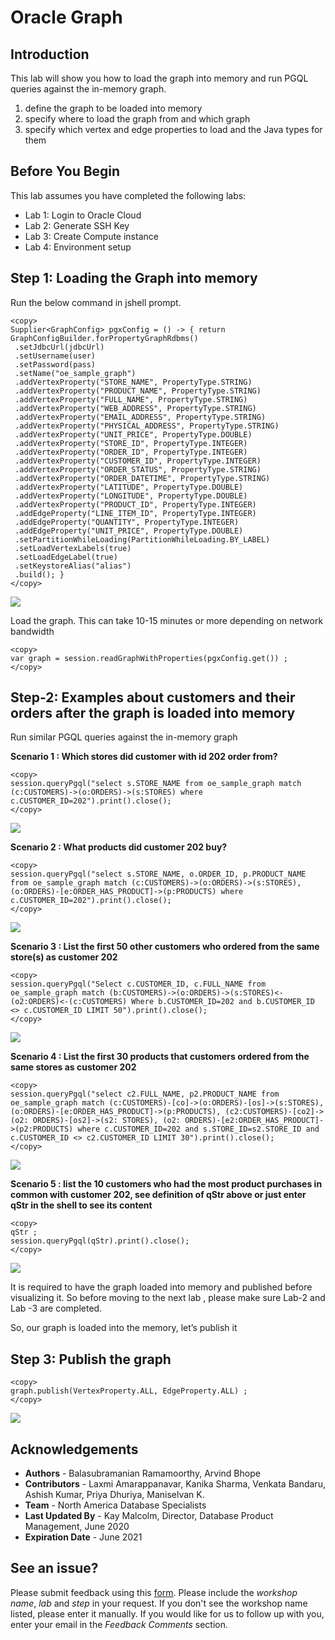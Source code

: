 
# Oracle Graph 

## Introduction
This lab will show you how to load the graph into memory and run PGQL queries against the in-memory graph. 

1.	define the graph to be loaded into memory 
2.	specify where to load the graph from and which graph
3.	specify which vertex and edge properties to load and the Java types for them

## Before You Begin

This lab assumes you have completed the following labs:
- Lab 1:  Login to Oracle Cloud
- Lab 2:  Generate SSH Key
- Lab 3:  Create Compute instance 
- Lab 4:  Environment setup

## Step 1: Loading the Graph into memory

Run the below command in jshell prompt.

````
<copy>
Supplier<GraphConfig> pgxConfig = () -> { return GraphConfigBuilder.forPropertyGraphRdbms()
 .setJdbcUrl(jdbcUrl)
 .setUsername(user)
 .setPassword(pass)
 .setName("oe_sample_graph")
 .addVertexProperty("STORE_NAME", PropertyType.STRING)
 .addVertexProperty("PRODUCT_NAME", PropertyType.STRING)
 .addVertexProperty("FULL_NAME", PropertyType.STRING)
 .addVertexProperty("WEB_ADDRESS", PropertyType.STRING)
 .addVertexProperty("EMAIL_ADDRESS", PropertyType.STRING)
 .addVertexProperty("PHYSICAL_ADDRESS", PropertyType.STRING)
 .addVertexProperty("UNIT_PRICE", PropertyType.DOUBLE)
 .addVertexProperty("STORE_ID", PropertyType.INTEGER)
 .addVertexProperty("ORDER_ID", PropertyType.INTEGER)
 .addVertexProperty("CUSTOMER_ID", PropertyType.INTEGER)
 .addVertexProperty("ORDER_STATUS", PropertyType.STRING)
 .addVertexProperty("ORDER_DATETIME", PropertyType.STRING)
 .addVertexProperty("LATITUDE", PropertyType.DOUBLE)
 .addVertexProperty("LONGITUDE", PropertyType.DOUBLE)
 .addVertexProperty("PRODUCT_ID", PropertyType.INTEGER)
 .addEdgeProperty("LINE_ITEM_ID", PropertyType.INTEGER)
 .addEdgeProperty("QUANTITY", PropertyType.INTEGER)
 .addEdgeProperty("UNIT_PRICE", PropertyType.DOUBLE)
 .setPartitionWhileLoading(PartitionWhileLoading.BY_LABEL)
 .setLoadVertexLabels(true)
 .setLoadEdgeLabel(true)
 .setKeystoreAlias("alias")
 .build(); }
</copy>
````
 
![](./images/IMGG16.PNG)

Load the graph. This can take 10-15 minutes or more depending on network bandwidth

````
<copy>
var graph = session.readGraphWithProperties(pgxConfig.get()) ;
</copy>
````

## Step-2: Examples about customers and their orders after the graph is loaded into memory

Run similar PGQL queries against the in-memory graph 


**Scenario 1 : Which stores did customer with id 202 order from?**

````
<copy>
session.queryPgql("select s.STORE_NAME from oe_sample_graph match (c:CUSTOMERS)->(o:ORDERS)->(s:STORES) where c.CUSTOMER_ID=202").print().close();
</copy>
````
 
![](./images/IMGG17.PNG)


**Scenario 2 : What products did customer 202 buy?**

````
<copy>
session.queryPgql("select s.STORE_NAME, o.ORDER_ID, p.PRODUCT_NAME from oe_sample_graph match (c:CUSTOMERS)->(o:ORDERS)->(s:STORES), (o:ORDERS)-[e:ORDER_HAS_PRODUCT]->(p:PRODUCTS) where c.CUSTOMER_ID=202").print().close();
</copy>
````
 
![](./images/IMGG18.PNG)



**Scenario 3 : List the first 50 other customers who ordered from the same store(s) as customer 202**

````
<copy>
session.queryPgql("Select c.CUSTOMER_ID, c.FULL_NAME from oe_sample_graph match (b:CUSTOMERS)->(o:ORDERS)->(s:STORES)<-(o2:ORDERS)<-(c:CUSTOMERS) Where b.CUSTOMER_ID=202 and b.CUSTOMER_ID <> c.CUSTOMER_ID LIMIT 50").print().close();
</copy>
````
 
![](./images/IMGG19.PNG)



**Scenario 4 : List the first 30 products that customers ordered from the same stores as customer 202**

````
<copy>
session.queryPgql("select c2.FULL_NAME, p2.PRODUCT_NAME from oe_sample_graph match (c:CUSTOMERS)-[co]->(o:ORDERS)-[os]->(s:STORES), (o:ORDERS)-[e:ORDER_HAS_PRODUCT]->(p:PRODUCTS), (c2:CUSTOMERS)-[co2]->(o2: ORDERS)-[os2]->(s2: STORES), (o2: ORDERS)-[e2:ORDER_HAS_PRODUCT]->(p2:PRODUCTS) where c.CUSTOMER_ID=202 and s.STORE_ID=s2.STORE_ID and c.CUSTOMER_ID <> c2.CUSTOMER_ID LIMIT 30").print().close();
</copy>
````
 
![](./images/IMGG20.PNG)



**Scenario 5 : list the 10 customers who had the most product purchases in common with customer 202, see definition of qStr above or just enter qStr in the shell to see its content**

````
<copy>
qStr ;
session.queryPgql(qStr).print().close();
</copy>
````
 
![](./images/IMGG21.PNG)

It is required to have the graph loaded into memory and published before visualizing it. So before moving to the next lab , please make sure Lab-2 and Lab -3 are completed.

So, our graph is loaded into the memory, let’s publish it 

## Step 3: Publish the graph

````
<copy>
graph.publish(VertexProperty.ALL, EdgeProperty.ALL) ;
</copy>
````

![](./images/g6.png)

## Acknowledgements
- **Authors** - Balasubramanian Ramamoorthy, Arvind Bhope
- **Contributors** - Laxmi Amarappanavar, Kanika Sharma, Venkata Bandaru, Ashish Kumar, Priya Dhuriya, Maniselvan K.
- **Team** - North America Database Specialists
- **Last Updated By** - Kay Malcolm, Director, Database Product Management, June 2020
- **Expiration Date** - June 2021

## See an issue?
Please submit feedback using this [form](https://apexapps.oracle.com/pls/apex/f?p=133:1:::::P1_FEEDBACK:1). Please include the *workshop name*, *lab* and *step* in your request.  If you don't see the workshop name listed, please enter it manually. If you would like for us to follow up with you, enter your email in the *Feedback Comments* section.





 
 
